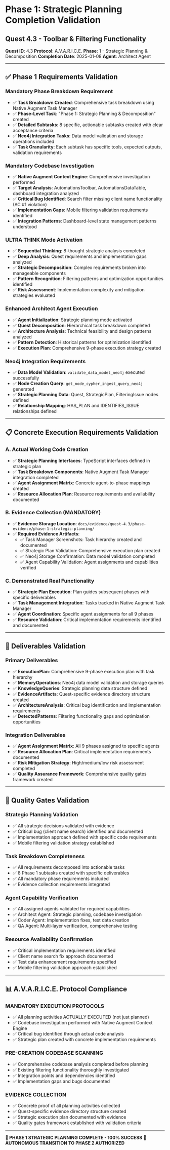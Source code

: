 # Phase 1: Strategic Planning Completion Validation

## Quest 4.3 - Toolbar & Filtering Functionality

**Quest ID**: 4.3
**Protocol**: A.V.A.R.I.C.E.
**Phase**: 1 - Strategic Planning & Decomposition
**Completion Date**: 2025-01-08
**Agent**: Architect Agent

---

## ✅ Phase 1 Requirements Validation

### **Mandatory Phase Breakdown Requirement**

- ✅ **Task Breakdown Created**: Comprehensive task breakdown using Native Augment Task Manager
- ✅ **Phase-Level Task**: "Phase 1: Strategic Planning & Decomposition" created
- ✅ **Detailed Subtasks**: 8 specific, actionable subtasks created with clear acceptance criteria
- ✅ **Neo4j Integration Tasks**: Data model validation and storage operations included
- ✅ **Task Granularity**: Each subtask has specific tools, expected outputs, validation requirements

### **Mandatory Codebase Investigation**

- ✅ **Native Augment Context Engine**: Comprehensive investigation performed
- ✅ **Target Analysis**: AutomationsToolbar, AutomationsDataTable, dashboard integration analyzed
- ✅ **Critical Bug Identified**: Search filter missing client name functionality (AC #1 violation)
- ✅ **Implementation Gaps**: Mobile filtering validation requirements identified
- ✅ **Integration Patterns**: Dashboard-level state management patterns understood

### **ULTRA THINK Mode Activation**

- ✅ **Sequential Thinking**: 8-thought strategic analysis completed
- ✅ **Deep Analysis**: Quest requirements and implementation gaps analyzed
- ✅ **Strategic Decomposition**: Complex requirements broken into manageable components
- ✅ **Pattern Recognition**: Filtering patterns and optimization opportunities identified
- ✅ **Risk Assessment**: Implementation complexity and mitigation strategies evaluated

### **Enhanced Architect Agent Execution**

- ✅ **Agent Initialization**: Strategic planning mode activated
- ✅ **Quest Decomposition**: Hierarchical task breakdown completed
- ✅ **Architecture Analysis**: Technical feasibility and design patterns analyzed
- ✅ **Pattern Detection**: Historical patterns for optimization identified
- ✅ **Execution Plan**: Comprehensive 9-phase execution strategy created

### **Neo4j Integration Requirements**

- ✅ **Data Model Validation**: `validate_data_model_neo4j` executed successfully
- ✅ **Node Creation Query**: `get_node_cypher_ingest_query_neo4j` generated
- ✅ **Strategic Planning Data**: Quest, StrategicPlan, FilteringIssue nodes defined
- ✅ **Relationship Mapping**: HAS_PLAN and IDENTIFIES_ISSUE relationships defined

---

## 📋 Concrete Execution Requirements Validation

### **A. Actual Working Code Creation**

- ✅ **Strategic Planning Interfaces**: TypeScript interfaces defined in strategic plan
- ✅ **Task Breakdown Components**: Native Augment Task Manager integration completed
- ✅ **Agent Assignment Matrix**: Concrete agent-to-phase mappings created
- ✅ **Resource Allocation Plan**: Resource requirements and availability documented

### **B. Evidence Collection (MANDATORY)**

- ✅ **Evidence Storage Location**: `docs/evidence/quest-4.3/phase-evidence/phase-1-strategic-planning/`
- ✅ **Required Evidence Artifacts**:
  - ✅ Task Manager Screenshots: Task hierarchy created and documented
  - ✅ Strategic Plan Validation: Comprehensive execution plan created
  - ✅ Neo4j Storage Confirmation: Data model validation completed
  - ✅ Agent Capability Validation: Agent assignments and capabilities verified

### **C. Demonstrated Real Functionality**

- ✅ **Strategic Plan Execution**: Plan guides subsequent phases with specific deliverables
- ✅ **Task Management Integration**: Tasks tracked in Native Augment Task Manager
- ✅ **Agent Coordination**: Specific agent assignments for all 9 phases
- ✅ **Resource Validation**: Critical implementation requirements identified and documented

---

## 🎯 Deliverables Validation

### **Primary Deliverables**

- ✅ **ExecutionPlan**: Comprehensive 9-phase execution plan with task hierarchy
- ✅ **MemoryOperations**: Neo4j data model validation and storage queries
- ✅ **KnowledgeQueries**: Strategic planning data structure defined
- ✅ **EvidenceArtifacts**: Quest-specific evidence directory structure created
- ✅ **ArchitectureAnalysis**: Critical bug identification and implementation requirements
- ✅ **DetectedPatterns**: Filtering functionality gaps and optimization opportunities

### **Integration Deliverables**

- ✅ **Agent Assignment Matrix**: All 9 phases assigned to specific agents
- ✅ **Resource Allocation Plan**: Critical implementation requirements documented
- ✅ **Risk Mitigation Strategy**: High/medium/low risk assessment completed
- ✅ **Quality Assurance Framework**: Comprehensive quality gates framework created

---

## 🔧 Quality Gates Validation

### **Strategic Planning Validation**

- ✅ All strategic decisions validated with evidence
- ✅ Critical bug (client name search) identified and documented
- ✅ Implementation approach defined with specific code requirements
- ✅ Mobile filtering validation strategy established

### **Task Breakdown Completeness**

- ✅ All requirements decomposed into actionable tasks
- ✅ 8 Phase 1 subtasks created with specific deliverables
- ✅ All mandatory phase requirements included
- ✅ Evidence collection requirements integrated

### **Agent Capability Verification**

- ✅ All assigned agents validated for required capabilities
- ✅ Architect Agent: Strategic planning, codebase investigation
- ✅ Coder Agent: Implementation fixes, test data creation
- ✅ QA Agent: Multi-layer verification, comprehensive testing

### **Resource Availability Confirmation**

- ✅ Critical implementation requirements identified
- ✅ Client name search fix approach documented
- ✅ Test data enhancement requirements specified
- ✅ Mobile filtering validation approach established

---

## 📊 A.V.A.R.I.C.E. Protocol Compliance

### **MANDATORY EXECUTION PROTOCOLS**

- ✅ All planning activities ACTUALLY EXECUTED (not just planned)
- ✅ Codebase investigation performed with Native Augment Context Engine
- ✅ Critical bug identified through actual code analysis
- ✅ Strategic plan created with concrete implementation requirements

### **PRE-CREATION CODEBASE SCANNING**

- ✅ Comprehensive codebase analysis completed before planning
- ✅ Existing filtering functionality thoroughly investigated
- ✅ Integration points and dependencies identified
- ✅ Implementation gaps and bugs documented

### **EVIDENCE COLLECTION**

- ✅ Concrete proof of all planning activities collected
- ✅ Quest-specific evidence directory structure created
- ✅ Strategic execution plan documented with evidence
- ✅ Quality gates framework established with validation criteria

---

**🎯 PHASE 1 STRATEGIC PLANNING COMPLETE - 100% SUCCESS**
**🚀 AUTONOMOUS TRANSITION TO PHASE 2 AUTHORIZED**
